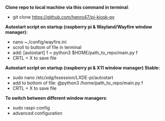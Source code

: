 **Clone repo to local machine via this command in terminal**:
- git clone https://github.com/henro47/pi-kiosk-py

**Autostart script on startup (raspberry pi & Wayland/Wayfire window manager):**
 - nano ~./config/wayfire.ini
 - scroll to buttom of file in terminal
 - add:
    [autostart]
    1 = python3 $HOME/path_to_repo/main.py f
 - CRTL + X to save file


**Autostart script on startup (raspberry pi & X11 window manager) Stable:**
 - sudo nano /etc/xdg/lxsession/LXDE-pi/autostart
 - add to bottom of file:
   @python3 /home/path_to_repo/main.py f
 - CRTL + X to save file


**To switch between different window managers**:
   - sudo raspi-config
   - advanced configuration
